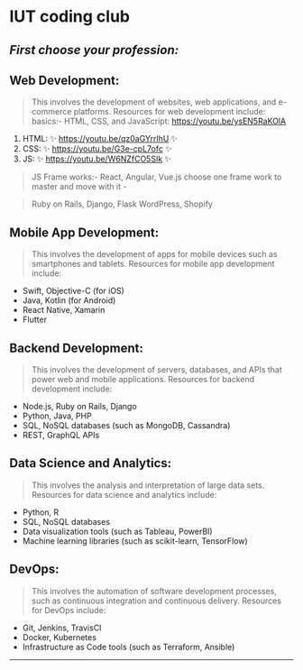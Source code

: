 # IUT coding club
## _First choose your profession:_
## Web Development: 
> This involves the development of websites, web applications, and e-commerce platforms. Resources for web development include:
basics:- HTML, CSS, and JavaScript: https://youtu.be/ysEN5RaKOlA

1. HTML: ✨ https://youtu.be/qz0aGYrrlhU  ✨  
2. CSS:    ✨ https://youtu.be/G3e-cpL7ofc  ✨ 
3. JS:    ✨ https://youtu.be/W6NZfCO5SIk ✨ 

> JS Frame works:- React, Angular, Vue.js
choose one frame work to master and move with it -

> Ruby on Rails, Django, Flask
WordPress, Shopify


## Mobile App Development: 
> This involves the development of apps for mobile devices such as smartphones and tablets. Resources for mobile app development include:

- Swift, Objective-C (for iOS)
- Java, Kotlin (for Android)
- React Native, Xamarin
- Flutter


## Backend Development: 
>This involves the development of servers, databases, and APIs that power web and mobile applications. Resources for backend development include:

- Node.js, Ruby on Rails, Django
- Python, Java, PHP
- SQL, NoSQL databases (such as MongoDB, Cassandra)
- REST, GraphQL APIs

## Data Science and Analytics: 
>This involves the analysis and interpretation of large data sets. Resources for data science and analytics include:

- Python, R
- SQL, NoSQL databases
- Data visualization tools (such as Tableau, PowerBI)
- Machine learning libraries (such as scikit-learn, TensorFlow)

## DevOps: 
>This involves the automation of software development processes, such as continuous integration and continuous delivery. Resources for DevOps include:

- Git, Jenkins, TravisCI
- Docker, Kubernetes
- Infrastructure as Code tools (such as Terraform, Ansible)
---------------------------------------------------------
